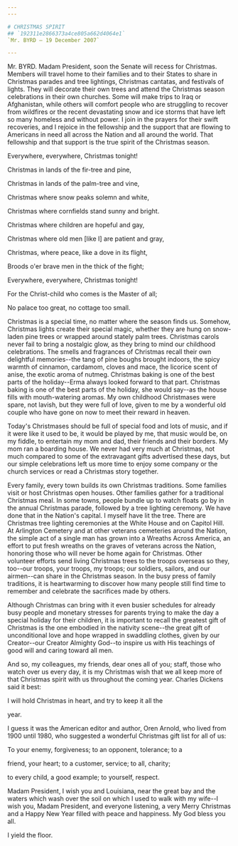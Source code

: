 ```yaml
---
---

# CHRISTMAS SPIRIT
## `192311e2866373a4ce805a662d4064e1`
`Mr. BYRD — 19 December 2007`

---
```



Mr. BYRD. Madam President, soon the Senate will recess for Christmas. 
Members will travel home to their families and to their States to share 
in Christmas parades and tree lightings, Christmas cantatas, and 
festivals of lights. They will decorate their own trees and attend the 
Christmas season celebrations in their own churches. Some will make 
trips to Iraq or Afghanistan, while others will comfort people who are 
struggling to recover from wildfires or the recent devastating snow and 
ice storms that have left so many homeless and without power. I join in 
the prayers for their swift recoveries, and I rejoice in the fellowship 
and the support that are flowing to Americans in need all across the 
Nation and all around the world. That fellowship and that support is 
the true spirit of the Christmas season.



 Everywhere, everywhere, Christmas tonight!


 Christmas in lands of the fir-tree and pine,


 Christmas in lands of the palm-tree and vine,


 Christmas where snow peaks solemn and white,


 Christmas where cornfields stand sunny and bright.


 Christmas where children are hopeful and gay,


 Christmas where old men [like I] are patient and gray,


 Christmas, where peace, like a dove in its flight,


 Broods o'er brave men in the thick of the fight;


 Everywhere, everywhere, Christmas tonight!


 For the Christ-child who comes is the Master of all;


 No palace too great, no cottage too small.


Christmas is a special time, no matter where the season finds us. 
Somehow, Christmas lights create their special magic, whether they are 
hung on snow-laden pine trees or wrapped around stately palm trees. 
Christmas carols never fail to bring a nostalgic glow, as they bring to 
mind our childhood celebrations. The smells and fragrances of Christmas 
recall their own delightful memories--the tang of pine boughs brought 
indoors, the spicy warmth of cinnamon, cardamom, cloves and mace, the 
licorice scent of anise, the exotic aroma of nutmeg. Christmas baking 
is one of the best parts of the holiday--Erma always looked forward to 
that part. Christmas baking is one of the best parts of the holiday, 
she would say--as the house fills with mouth-watering aromas. My own 
childhood Christmases were spare, not lavish, but they were full of 
love, given to me by a wonderful old couple who have gone on now to 
meet their reward in heaven.

Today's Christmases should be full of special food and lots of music, 
and if it were like it used to be, it would be played by me, that music 
would be, on my fiddle, to entertain my mom and dad, their friends and 
their borders. My mom ran a boarding house. We never had very much at 
Christmas, not much compared to some of the extravagant gifts 
advertised these days, but our simple celebrations left us more time to 
enjoy some company or the church services or read a Christmas story 
together.

Every family, every town builds its own Christmas traditions. Some 
families visit or host Christmas open houses. Other families gather for 
a traditional Christmas meal. In some towns, people bundle up to watch 
floats go by in the annual Christmas parade, followed by a tree 
lighting ceremony. We have done that in the Nation's capital. I myself 
have lit the tree. There are Christmas tree lighting ceremonies at the 
White House and on Capitol Hill. At Arlington Cemetery and at other 
veterans cemeteries around the Nation, the simple act of a single man 
has grown into a Wreaths Across America, an effort to put fresh wreaths 
on the graves of veterans across the Nation, honoring those who will 
never be home again for Christmas. Other volunteer efforts send living 
Christmas trees to the troops overseas so they, too--our troops, your 
troops, my troops; our soldiers, sailors, and our airmen--can share in 
the Christmas season. In the busy press of family traditions, it is 
heartwarming to discover how many people still find time to remember 
and celebrate the sacrifices made by others.

Although Christmas can bring with it even busier schedules for 
already busy people and monetary stresses for parents trying to make 
the day a special holiday for their children, it is important to recall 
the greatest gift of Christmas is the one embodied in the nativity 
scene--the great gift of unconditional love and hope wrapped in 
swaddling clothes, given by our Creator--our Creator Almighty God--to 
inspire us with His teachings of good will and caring toward all men.

And so, my colleagues, my friends, dear ones all of you; staff, those 
who watch over us every day, it is my Christmas wish that we all keep 
more of that Christmas spirit with us throughout the coming year. 
Charles Dickens said it best:




 I will hold Christmas in heart, and try to keep it all the 


 year.


I guess it was the American editor and author, Oren Arnold, who lived 
from 1900 until 1980, who suggested a wonderful Christmas gift list for 
all of us:




 To your enemy, forgiveness; to an opponent, tolerance; to a 


 friend, your heart; to a customer, service; to all, charity; 


 to every child, a good example; to yourself, respect.


Madam President, I wish you and Louisiana, near the great bay and the 
waters which wash over the soil on which I used to walk with my wife--I 
wish you, Madam President, and everyone listening, a very Merry 
Christmas and a Happy New Year filled with peace and happiness. My God 
bless you all.

I yield the floor.